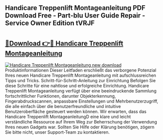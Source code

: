 ## Handicare Treppenlift Montageanleitung PDF Download Free - Part-blu User Guide Repair - Service Owner Edition tVRJF

# <h2><a href="http://df8xi6.blite.top/?on=Handicare+Treppenlift+Montageanleitung">🔗Download 👉🔴 Handicare Treppenlift Montageanleitung</a></h2>

[![Handicare Treppenlift Montageanleitung new download](https://i.imgur.com/lujVjoI.png)](http://df8xi6.blite.top/?on=Handicare+Treppenlift+Montageanleitung)
Produktinformationen Dieser Leitfaden erschließt das verborgene Potenzial Ihres neuen Handicare Treppenlift Montageanleitung mit aufschlussreichen Tipps und Tricks. Schritt-für-Schritt-Anleitung zur Einrichtung Befolgen Sie diese Schritte für eine nahtlose und erfolgreiche Einrichtung. Handicare Treppenlift Montageanleitung verfügt über eine beeindruckende Sammlung fortschrittlicher Funktionen, darunter Objekterkennung, Fingerabdruckscannen, anpassbare Einstellungen und Mehrbenutzerzugriff, die alle einfach über die benutzerfreundliche und intuitive Benutzeroberfläche gesteuert werden können. Wir erwarten, dass das Handicare Treppenlift MontageanleitungD eine klare und leicht verständliche Ressource auf Ihrem Weg zur Beherrschung der Verwendung Ihres neuen Gadgets war. Sollten Sie Hilfe oder Klärung benötigen, zögern Sie bitte nicht, unser Support-Team zu kontaktieren.
